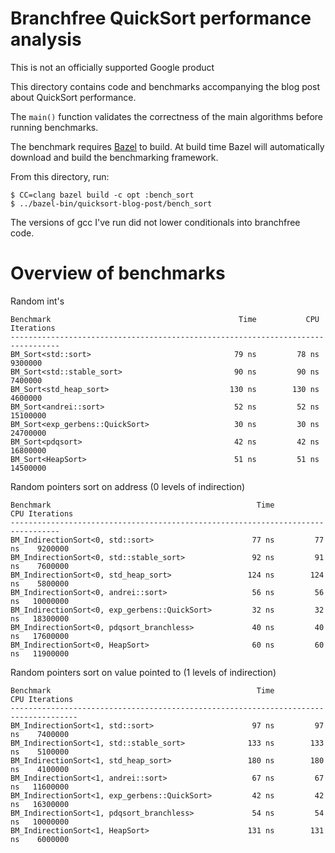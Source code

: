 # Branchfree QuickSort performance analysis

This is not an officially supported Google product

This directory contains code and benchmarks accompanying the blog post about QuickSort performance.

The `main()` function validates the correctness of the main algorithms before running benchmarks.

The benchmark requires [Bazel](https://github.com/bazelbuild/bazel/releases) to build.
At build time Bazel will automatically download and build the benchmarking framework.

From this directory, run:

```
$ CC=clang bazel build -c opt :bench_sort
$ ../bazel-bin/quicksort-blog-post/bench_sort
```

The versions of gcc I've run did not lower conditionals into branchfree code.

# Overview of benchmarks

Random int's 
```
Benchmark                                          Time           CPU Iterations
---------------------------------------------------------------------------------
BM_Sort<std::sort>                                79 ns         78 ns    9300000
BM_Sort<std::stable_sort>                         90 ns         90 ns    7400000
BM_Sort<std_heap_sort>                           130 ns        130 ns    4600000
BM_Sort<andrei::sort>                             52 ns         52 ns   15100000
BM_Sort<exp_gerbens::QuickSort>                   30 ns         30 ns   24700000
BM_Sort<pdqsort>                                  42 ns         42 ns   16800000
BM_Sort<HeapSort>                                 51 ns         51 ns   14500000
```
Random pointers sort on address (0 levels of indirection)
```
Benchmark                                              Time           CPU Iterations
---------------------------------------------------------------------------------
BM_IndirectionSort<0, std::sort>                      77 ns         77 ns    9200000
BM_IndirectionSort<0, std::stable_sort>               92 ns         91 ns    7600000
BM_IndirectionSort<0, std_heap_sort>                 124 ns        124 ns    5800000
BM_IndirectionSort<0, andrei::sort>                   56 ns         56 ns   10000000
BM_IndirectionSort<0, exp_gerbens::QuickSort>         32 ns         32 ns   18300000
BM_IndirectionSort<0, pdqsort_branchless>             40 ns         40 ns   17600000
BM_IndirectionSort<0, HeapSort>                       60 ns         60 ns   11900000
```
Random pointers sort on value pointed to (1 levels of indirection)
```
Benchmark                                              Time           CPU Iterations
-------------------------------------------------------------------------------------
BM_IndirectionSort<1, std::sort>                      97 ns         97 ns    7400000
BM_IndirectionSort<1, std::stable_sort>              133 ns        133 ns    5100000
BM_IndirectionSort<1, std_heap_sort>                 180 ns        180 ns    4100000
BM_IndirectionSort<1, andrei::sort>                   67 ns         67 ns   11600000
BM_IndirectionSort<1, exp_gerbens::QuickSort>         42 ns         42 ns   16300000
BM_IndirectionSort<1, pdqsort_branchless>             54 ns         54 ns   10000000
BM_IndirectionSort<1, HeapSort>                      131 ns        131 ns    6000000
```
